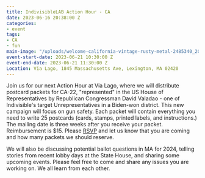 ```yaml
---
title: IndivisibleLAB Action Hour - CA
date: 2023-06-16 20:38:00 Z
categories:
- event
tags:
- CA
- fun
main-image: "/uploads/welcome-california-vintage-rusty-metal-2485340_20230615021834001216.jpeg"
event-start-date: 2023-06-21 10:30:00 Z
event-end-date: 2023-06-21 11:30:00 Z
Location: Via Lago, 1845 Massachusetts Ave, Lexington, MA 02420
---
```


Join us for our next Action Hour at Via Lago, where we will distribute postcard packets for CA-22, "represented" in the US House of Representatives by Republican Congressman David Valadao - one of Indivisible's target Unrepresentatives in a Biden-won district. This new campaign will focus on gun safety. Each packet will contain everything you need to write 25 postcards (cards, stamps, printed labels, and instructions.) The mailing date is three weeks after you receive your packet. Reimbursement is $15. Please [RSVP](https://www.mobilize.us/indivisiblelab/event/568075/) and let us know that you are coming and how many packets we should reserve.

We will also be discussing potential ballot questions in MA for 2024, telling stories from recent lobby days at the State House, and sharing some upcoming events. Please feel free to come and share any issues you are working on. We all learn from each other.
